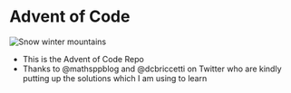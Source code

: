 # Advent of Code

![Snow winter mountains](https://cdn.pixabay.com/photo/2014/12/02/22/05/snowflakes-554635__340.jpg "Snow flakes on dark background")

- This is the Advent of Code Repo
- Thanks to @mathsppblog and @dcbriccetti on Twitter who are kindly putting up the solutions which I am using to learn

